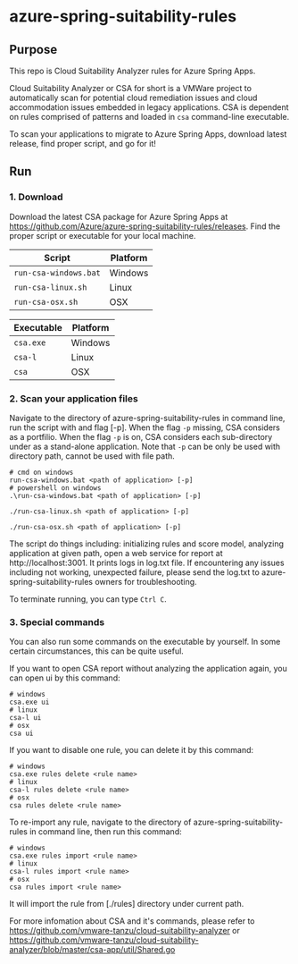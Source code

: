 # azure-spring-suitability-rules

## Purpose
This repo is Cloud Suitability Analyzer rules for Azure Spring Apps. 

Cloud Suitability Analyzer or CSA for short is a VMWare project to automatically scan for potential cloud remediation issues and cloud accommodation issues embedded in legacy applications.
CSA is dependent on rules comprised of patterns and loaded in `csa` command-line executable. 

To scan your applications to migrate to Azure Spring Apps, download latest release, find proper script, and go for it!

## Run

### 1. Download
Download the latest CSA package for Azure Spring Apps at https://github.com/Azure/azure-spring-suitability-rules/releases.
Find the proper script or executable for your local machine.

|         Script         | Platform |
| ---------------------- | -------- |
| `run-csa-windows.bat`  | Windows  |
| `run-csa-linux.sh`     | Linux    |
| `run-csa-osx.sh`       | OSX      |

| Executable | Platform |
| ---------- | -------- |
| `csa.exe`  | Windows  |
| `csa-l`    | Linux    |
| `csa`      | OSX      |

### 2. Scan your application files

Navigate to the directory of azure-spring-suitability-rules in command line, run the script with <path of application> and flag [-p].
When the flag `-p` missing, CSA considers <path of application> as a portfilio. 
When the flag `-p` is on, CSA considers each sub-directory under <path of application> as a stand-alone application.
Note that `-p` can be only be used with directory path, cannot be used with file path.

```command
# cmd on windows
run-csa-windows.bat <path of application> [-p]
# powershell on windows
.\run-csa-windows.bat <path of application> [-p]
```
```command
./run-csa-linux.sh <path of application> [-p]
```
```command
./run-csa-osx.sh <path of application> [-p]
```

The script do things including: initializing rules and score model, analyzing application at given path, open a web service for report at http://localhost:3001.
It prints logs in log.txt file. If encountering any issues including not working, unexpected failure, please send the log.txt to azure-spring-suitability-rules owners for troubleshooting.

To terminate running, you can type `Ctrl C`.

### 3. Special commands

You can also run some commands on the executable by yourself.
In some certain circumstances, this can be quite useful.

If you want to open CSA report without analyzing the application again, you can open ui by this command:
```command
# windows
csa.exe ui
# linux
csa-l ui
# osx
csa ui
```
If you want to disable one rule, you can delete it by this command:
```command
# windows
csa.exe rules delete <rule name>
# linux
csa-l rules delete <rule name>
# osx
csa rules delete <rule name>
```
To re-import any rule, navigate to the directory of azure-spring-suitability-rules in command line, then run this command:
```command
# windows
csa.exe rules import <rule name>
# linux
csa-l rules import <rule name>
# osx
csa rules import <rule name>
```
It will import the rule from [./rules] directory under current path.

For more infomation about CSA and it's commands, please refer to https://github.com/vmware-tanzu/cloud-suitability-analyzer or https://github.com/vmware-tanzu/cloud-suitability-analyzer/blob/master/csa-app/util/Shared.go
